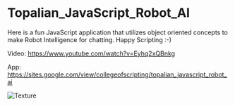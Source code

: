# Topalian_JavaScript_Robot_AI
Here is a fun JavaScript application that utilizes object oriented concepts to make Robot Intelligence for chatting. Happy Scripting :-)

Video: https://www.youtube.com/watch?v=Eyhq2xQBnkg

App: https://sites.google.com/view/collegeofscripting/topalian_javascript_robot_ai

![Texture](https://pbs.twimg.com/media/GG8TMpGWoAADg55?format=png&name=900x900)
